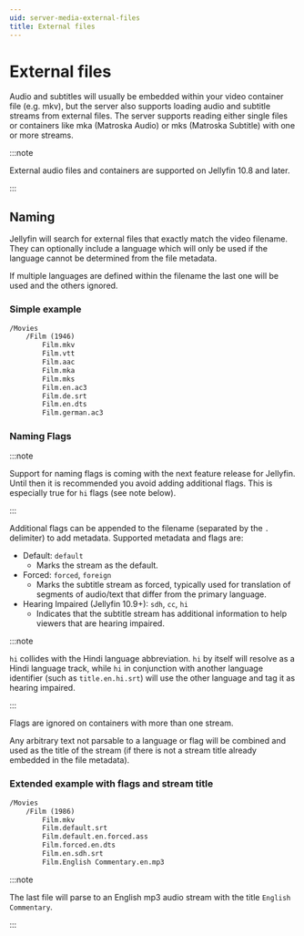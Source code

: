 ```yaml
---
uid: server-media-external-files
title: External files
---
```


# External files

Audio and subtitles will usually be embedded within your video container file (e.g. mkv), but the server also supports loading audio and subtitle streams from external files.
The server supports reading either single files or containers like mka (Matroska Audio) or mks (Matroska Subtitle) with one or more streams.

:::note

External audio files and containers are supported on Jellyfin 10.8 and later.

:::

## Naming

Jellyfin will search for external files that exactly match the video filename.
They can optionally include a language which will only be used if the language cannot be determined from the file metadata.

If multiple languages are defined within the filename the last one will be used and the others ignored.

### Simple example

```txt
/Movies
    /Film (1946)
        Film.mkv
        Film.vtt
        Film.aac
        Film.mka
        Film.mks
        Film.en.ac3
        Film.de.srt
        Film.en.dts
        Film.german.ac3
```

### Naming Flags

:::note

Support for naming flags is coming with the next feature release for Jellyfin. Until then it is recommended you avoid adding additional flags. This is especially true for `hi` flags (see note below).

:::

Additional flags can be appended to the filename (separated by the `.` delimiter) to add metadata. Supported metadata and flags are:

- Default: `default`
  - Marks the stream as the default.
- Forced: `forced`, `foreign`
  - Marks the subtitle stream as forced, typically used for translation of segments of audio/text that differ from the primary language.
- Hearing Impaired (Jellyfin 10.9+): `sdh`, `cc`, `hi`
  - Indicates that the subtitle stream has additional information to help viewers that are hearing impaired.

:::note

`hi` collides with the Hindi language abbreviation. `hi` by itself will resolve as a Hindi language track, while `hi` in conjunction with another language identifier (such as `title.en.hi.srt`) will use the other language and tag it as hearing impaired.

:::

Flags are ignored on containers with more than one stream.

Any arbitrary text not parsable to a language or flag will be combined and used as the title of the stream (if there is not a stream title already embedded in the file metadata).

### Extended example with flags and stream title

```txt
/Movies
    /Film (1986)
        Film.mkv
        Film.default.srt
        Film.default.en.forced.ass
        Film.forced.en.dts
        Film.en.sdh.srt
        Film.English Commentary.en.mp3
```

:::note

The last file will parse to an English mp3 audio stream with the title `English Commentary`.

:::
